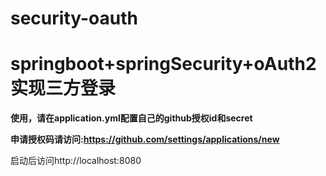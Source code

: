 # security-oauth

# springboot+springSecurity+oAuth2实现三方登录

**使用，请在application.yml配置自己的github授权id和secret**

**申请授权码请访问:https://github.com/settings/applications/new**

启动后访问http://localhost:8080
